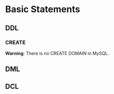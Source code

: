 # Basic Statements
## DDL
### CREATE
**Warning**: There is no CREATE DOMAIN in MySQL.



## DML

## DCL
